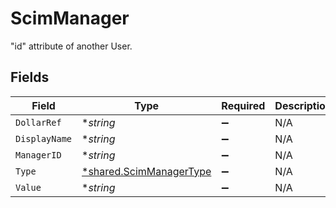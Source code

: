 # ScimManager

"id" attribute of another User.


## Fields

| Field                                                                    | Type                                                                     | Required                                                                 | Description                                                              |
| ------------------------------------------------------------------------ | ------------------------------------------------------------------------ | ------------------------------------------------------------------------ | ------------------------------------------------------------------------ |
| `DollarRef`                                                              | **string*                                                                | :heavy_minus_sign:                                                       | N/A                                                                      |
| `DisplayName`                                                            | **string*                                                                | :heavy_minus_sign:                                                       | N/A                                                                      |
| `ManagerID`                                                              | **string*                                                                | :heavy_minus_sign:                                                       | N/A                                                                      |
| `Type`                                                                   | [*shared.ScimManagerType](../../../pkg/models/shared/scimmanagertype.md) | :heavy_minus_sign:                                                       | N/A                                                                      |
| `Value`                                                                  | **string*                                                                | :heavy_minus_sign:                                                       | N/A                                                                      |